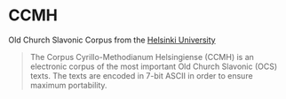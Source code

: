 # CCMH

Old Church Slavonic Corpus from the [Helsinki University](www.helsinki.fi/slaavilaiset/ccmh/index.html)

> The Corpus Cyrillo-Methodianum Helsingiense (CCMH) is an electronic corpus of the most important Old Church Slavonic (OCS) texts. The texts are encoded in 7-bit ASCII in order to ensure maximum portability.
